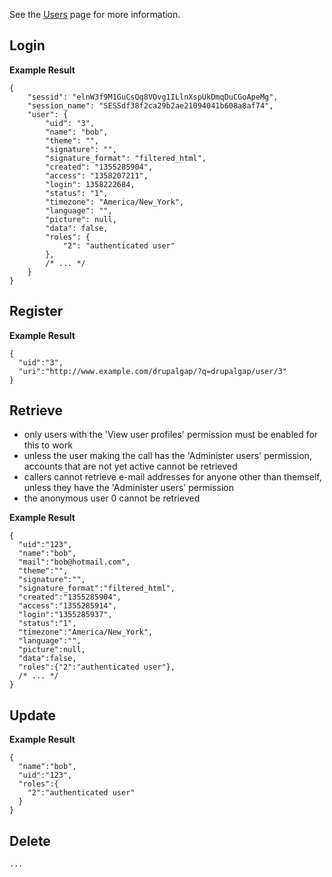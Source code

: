 See the [Users](../Entities/Users) page for more information.

## Login

**Example Result**

```
{
    "sessid": "elnW3f9M1GuCsQq8VOvg1ILlnXspUkDmqDuCGoApeMg",
    "session_name": "SESSdf38f2ca29b2ae21094041b608a8af74",
    "user": {
        "uid": "3",
        "name": "bob",
        "theme": "",
        "signature": "",
        "signature_format": "filtered_html",
        "created": "1355285904",
        "access": "1358207211",
        "login": 1358222684,
        "status": "1",
        "timezone": "America/New_York",
        "language": "",
        "picture": null,
        "data": false,
        "roles": {
            "2": "authenticated user"
        },
        /* ... */
    }
}
```

## Register

**Example Result**

```
{
  "uid":"3",
  "uri":"http://www.example.com/drupalgap/?q=drupalgap/user/3"
}
```

## Retrieve

- only users with the 'View user profiles' permission must be enabled for this to work
- unless the user making the call has the 'Administer users' permission, accounts that are not yet active cannot be retrieved
- callers cannot retrieve e-mail addresses for anyone other  than themself, unless they have the 'Administer users' permission
- the anonymous user 0 cannot be retrieved

**Example Result**

```
{
  "uid":"123",
  "name":"bob",
  "mail":"bob@hotmail.com",
  "theme":"",
  "signature":"",
  "signature_format":"filtered_html",
  "created":"1355285904",
  "access":"1355285914",
  "login":"1355285937",
  "status":"1",
  "timezone":"America/New_York",
  "language":"",
  "picture":null,
  "data":false,
  "roles":{"2":"authenticated user"},
  /* ... */
}
```

 
## Update

**Example Result**

```
{
  "name":"bob",
  "uid":"123",
  "roles":{
    "2":"authenticated user"
  }
}
```

## Delete

`...`
